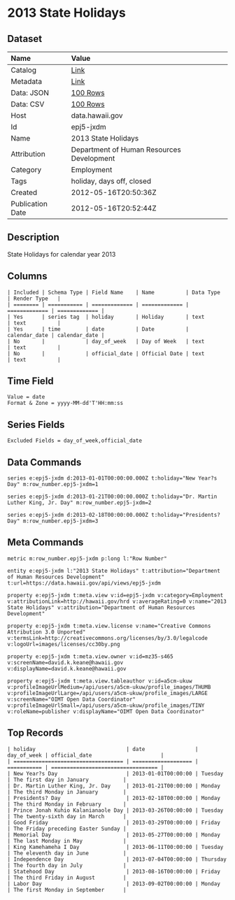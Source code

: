 # 2013 State Holidays

## Dataset

| Name | Value |
| :--- | :---- |
| Catalog | [Link](https://catalog.data.gov/dataset/2013-state-holidays-1b7bc) |
| Metadata | [Link](https://data.hawaii.gov/api/views/epj5-jxdm) |
| Data: JSON | [100 Rows](https://data.hawaii.gov/api/views/epj5-jxdm/rows.json?max_rows=100) |
| Data: CSV | [100 Rows](https://data.hawaii.gov/api/views/epj5-jxdm/rows.csv?max_rows=100) |
| Host | data.hawaii.gov |
| Id | epj5-jxdm |
| Name | 2013 State Holidays |
| Attribution | Department of Human Resources Development |
| Category | Employment |
| Tags | holiday, days off, closed |
| Created | 2012-05-16T20:50:36Z |
| Publication Date | 2012-05-16T20:52:44Z |

## Description

State Holidays for calendar year 2013

## Columns

```ls
| Included | Schema Type | Field Name    | Name          | Data Type     | Render Type   |
| ======== | =========== | ============= | ============= | ============= | ============= |
| Yes      | series tag  | holiday       | Holiday       | text          | text          |
| Yes      | time        | date          | Date          | calendar_date | calendar_date |
| No       |             | day_of_week   | Day of Week   | text          | text          |
| No       |             | official_date | Official Date | text          | text          |
```

## Time Field

```ls
Value = date
Format & Zone = yyyy-MM-dd'T'HH:mm:ss
```

## Series Fields

```ls
Excluded Fields = day_of_week,official_date
```

## Data Commands

```ls
series e:epj5-jxdm d:2013-01-01T00:00:00.000Z t:holiday="New Year?s Day" m:row_number.epj5-jxdm=1

series e:epj5-jxdm d:2013-01-21T00:00:00.000Z t:holiday="Dr. Martin Luther King, Jr. Day" m:row_number.epj5-jxdm=2

series e:epj5-jxdm d:2013-02-18T00:00:00.000Z t:holiday="Presidents? Day" m:row_number.epj5-jxdm=3
```

## Meta Commands

```ls
metric m:row_number.epj5-jxdm p:long l:"Row Number"

entity e:epj5-jxdm l:"2013 State Holidays" t:attribution="Department of Human Resources Development" t:url=https://data.hawaii.gov/api/views/epj5-jxdm

property e:epj5-jxdm t:meta.view v:id=epj5-jxdm v:category=Employment v:attributionLink=http://hawaii.gov/hrd v:averageRating=0 v:name="2013 State Holidays" v:attribution="Department of Human Resources Development"

property e:epj5-jxdm t:meta.view.license v:name="Creative Commons Attribution 3.0 Unported" v:termsLink=http://creativecommons.org/licenses/by/3.0/legalcode v:logoUrl=images/licenses/cc30by.png

property e:epj5-jxdm t:meta.view.owner v:id=mz35-s465 v:screenName=david.k.keane@hawaii.gov v:displayName=david.k.keane@hawaii.gov

property e:epj5-jxdm t:meta.view.tableauthor v:id=a5cm-ukuw v:profileImageUrlMedium=/api/users/a5cm-ukuw/profile_images/THUMB v:profileImageUrlLarge=/api/users/a5cm-ukuw/profile_images/LARGE v:screenName="OIMT Open Data Coordinator" v:profileImageUrlSmall=/api/users/a5cm-ukuw/profile_images/TINY v:roleName=publisher v:displayName="OIMT Open Data Coordinator"
```

## Top Records

```ls
| holiday                             | date                | day_of_week | official_date                      | 
| =================================== | =================== | =========== | ================================== | 
| New Year?s Day                      | 2013-01-01T00:00:00 | Tuesday     | The first day in January           | 
| Dr. Martin Luther King, Jr. Day     | 2013-01-21T00:00:00 | Monday      | The third Monday in January        | 
| Presidents? Day                     | 2013-02-18T00:00:00 | Monday      | The third Monday in February       | 
| Prince Jonah Kuhio Kalanianaole Day | 2013-03-26T00:00:00 | Tuesday     | The twenty-sixth day in March      | 
| Good Friday                         | 2013-03-29T00:00:00 | Friday      | The Friday preceding Easter Sunday | 
| Memorial Day                        | 2013-05-27T00:00:00 | Monday      | The last Monday in May             | 
| King Kamehameha I Day               | 2013-06-11T00:00:00 | Tuesday     | The eleventh day in June           | 
| Independence Day                    | 2013-07-04T00:00:00 | Thursday    | The fourth day in July             | 
| Statehood Day                       | 2013-08-16T00:00:00 | Friday      | The third Friday in August         | 
| Labor Day                           | 2013-09-02T00:00:00 | Monday      | The first Monday in September      | 
```